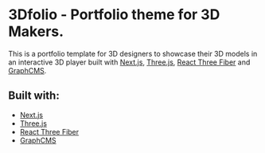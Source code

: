 # 3Dfolio - Portfolio theme for 3D Makers.

This is a portfolio template for 3D designers to showcase their 3D models in an interactive 3D player built with [Next.js](https://nextjs.org/), [Three.js](https://threejs.org/), [React Three Fiber](https://github.com/pmndrs/react-three-fiber) and [GraphCMS](https://graphcms.com/).

## Built with:
- [Next.js](https://nextjs.org/)
- [Three.js](https://threejs.org/)
- [React Three Fiber](https://github.com/pmndrs/react-three-fiber)
- [GraphCMS](https://graphcms.com/)

